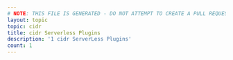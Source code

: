 ```yaml
---
# NOTE: THIS FILE IS GENERATED - DO NOT ATTEMPT TO CREATE A PULL REQUEST TO UPDATE THE DATA. 
layout: topic
topic: cidr
title: cidr Serverless Plugins
description: '1 cidr ServerLess Plugins'
count: 1
---
```

